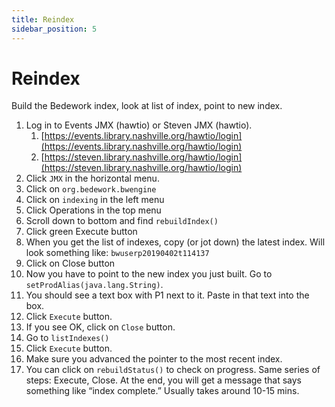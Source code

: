 ```yaml
---
title: Reindex
sidebar_position: 5
---
```


# Reindex

Build the Bedework index, look at list of index, point to new index.

1. Log in to Events JMX (hawtio) or Steven JMX (hawtio).
    1. [https://events.library.nashville.org/hawtio/login](https://events.library.nashville.org/hawtio/login)
    1. [https://steven.library.nashville.org/hawtio/login](https://steven.library.nashville.org/hawtio/login)
1. Click `JMX` in the horizontal menu.
1. Click on `org.bedework.bwengine`
1. Click on `indexing` in the left menu
1. Click Operations in the top menu
1. Scroll down to bottom and find `rebuildIndex()`
1. Click green Execute button
1. When you get the list of indexes, copy (or jot down) the latest index. Will look something like: `bwuserp20190402t114137`
1. Click on Close button
1. Now you have to point to the new index you just built. Go to `setProdAlias(java.lang.String)`.
1. You should see a text box with P1 next to it. Paste in that text into the box.
1. Click `Execute` button.
1. If you see OK, click on `Close` button.
1. Go to `listIndexes()`
1. Click `Execute` button.
1. Make sure you advanced the pointer to the most recent index.
1. You can click on `rebuildStatus()` to check on progress. Same series of steps: Execute, Close. At the end, you will get a message that says something like “index complete.” Usually takes around 10-15 mins.
